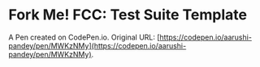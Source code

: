 # Fork Me! FCC: Test Suite Template

A Pen created on CodePen.io. Original URL: [https://codepen.io/aarushi-pandey/pen/MWKzNMy](https://codepen.io/aarushi-pandey/pen/MWKzNMy).


